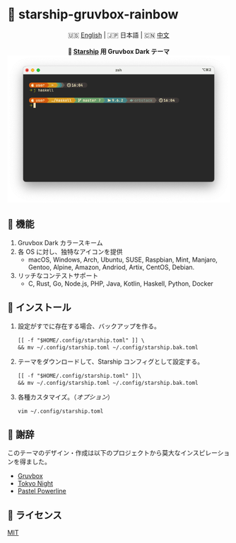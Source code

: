 # 🌈 starship-gruvbox-rainbow

<div align="center">
    <div>
       🇺🇸 <a href="README.md">English</a> | 🇯🇵 日本語 | 🇨🇳 <a href="README_CN.md">中文</a>
    </div>
    <br>
    <b>🎨 <a href="https://starship.rs/ja-JP/">Starship</a> 用 Gruvbox Dark テーマ</b>
    <img src="screenshot.png" />
</div>

## 🌟 機能

1. Gruvbox Dark カラースキーム
2. 各 OS に対し、独特なアイコンを提供
   - macOS, Windows, Arch, Ubuntu, SUSE, Raspbian, Mint, Manjaro, Gentoo, Alpine, Amazon, Andriod, Artix, CentOS, Debian.
3. リッチなコンテストサポート
   - C, Rust, Go, Node.js, PHP, Java, Kotlin, Haskell, Python, Docker

## 🚚 インストール

1. 設定がすでに存在する場合、バックアップを作る。

   ```shell
   [[ -f "$HOME/.config/starship.toml" ]] \
   && mv ~/.config/starship.toml ~/.config/starship.bak.toml
   ```

2. テーマをダウンロードして、Starship コンフィグとして設定する。

   ```shell
   [[ -f "$HOME/.config/starship.toml" ]]\
   && mv ~/.config/starship.toml ~/.config/starship.bak.toml
   ```

3. 各種カスタマイズ。（_オプション_）
   ```shell
   vim ~/.config/starship.toml
   ```

## 💖 謝辞

このテーマのデザイン・作成は以下のプロジェクトから莫大なインスピレーションを得ました。

- [Gruvbox](https://github.com/morhetz/gruvbox)
- [Tokyo Night](https://starship.rs/presets/tokyo-night.html)
- [Pastel Powerline](https://starship.rs/presets/pastel-powerline.html)

## 🪪 ライセンス

[MIT](LICENSE)
